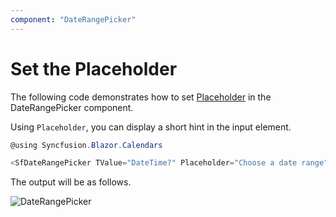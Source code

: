 ```yaml
---
component: "DateRangePicker"
---
```


# Set the Placeholder

The following code demonstrates how to set [Placeholder](https://help.syncfusion.com/cr/blazor/Syncfusion.Blazor.Calendars.SfDateRangePicker.html#Syncfusion_Blazor_Calendars_SfDateRangePicker_Placeholder) in the DateRangePicker component.

Using `Placeholder`, you can display a short hint in the input element.

```csharp
@using Syncfusion.Blazor.Calendars

<SfDateRangePicker TValue="DateTime?" Placeholder="Choose a date range"></SfDateRangePicker>
```

The output will be as follows.

![DateRangePicker](../images/placeholder.png)
